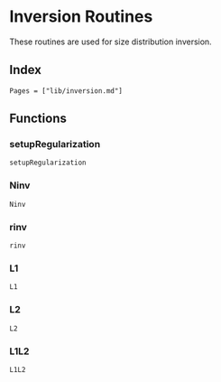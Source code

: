 # Inversion Routines

These routines are used for size distribution inversion.

## Index
```@index
Pages = ["lib/inversion.md"]
```

## Functions

### setupRegularization
```@docs
setupRegularization
```

### Ninv
```@docs
Ninv
```

### rinv
```@docs
rinv
```

### L1
```@docs
L1
```

### L2
```@docs
L2
```

### L1L2
```@docs
L1L2
```